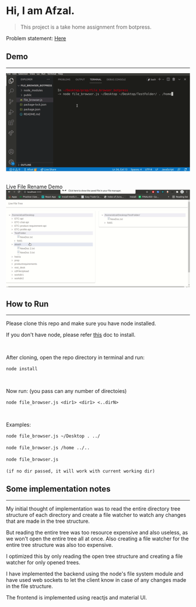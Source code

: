 # Hi, I am Afzal.

> This project is a take home assignment from botpress. 

Problem statement: [Here](https://docs.google.com/document/u/3/d/1VtZ3lMS-ZEZnRbFpZLufpQH3eCCtl1hquVmAGQOb-Mw)


## Demo
<hr>
<img src='demo/Demo.gif'/>
<br/><br>

Live File Rename Demo
<img src='demo/Rename.gif'/>


## How to Run
<hr>

Please clone this repo and make sure you have node installed.

If you don't have node, please refer [this](https://nodejs.dev/learn/how-to-install-nodejs) doc to install.

<br/>

After cloning, open the repo directory in terminal and run:

```
node install
```
<br/>

Now run: (you pass can any number of directoies)

```
node file_browser.js <dir1> <dir1> <..dirN>
```
<br/>


Examples:
```
node file_browser.js ~/Desktop . ../

node file_browser.js /home ../..

node file_browser.js

(if no dir passed, it will work with current working dir)
```




## Some implementation notes
<hr>
My initial thought of implementation was to read the entire directory tree structure of each directory and create a file watcher to watch any changes that are made in the tree structure.

But reading the entire tree was too resource expensive and also useless, as we won't open the entire tree all at once. Also creating a file watcher for the entire tree structure was also too expensive.

I optimized this by only reading the open tree structure and creating a file watcher for only opened trees.

I have implemented the backend using the node's file system module and have used web sockets to let the client know in case of any changes made in the file structure.

The frontend is implemented using reactjs and material UI.
